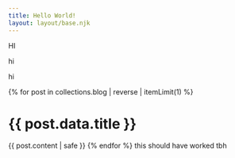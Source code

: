 ```yaml
---
title: Hello World!
layout: layout/base.njk
---
```

<html>

HI
<body><div>

hi
<p>hi</p>
{% for post in collections.blog | reverse | itemLimit(1) %}
<h1>{{ post.data.title }}</h1>
{{ post.content | safe }}
{% endfor %}
this should have worked tbh
</body>
</html>